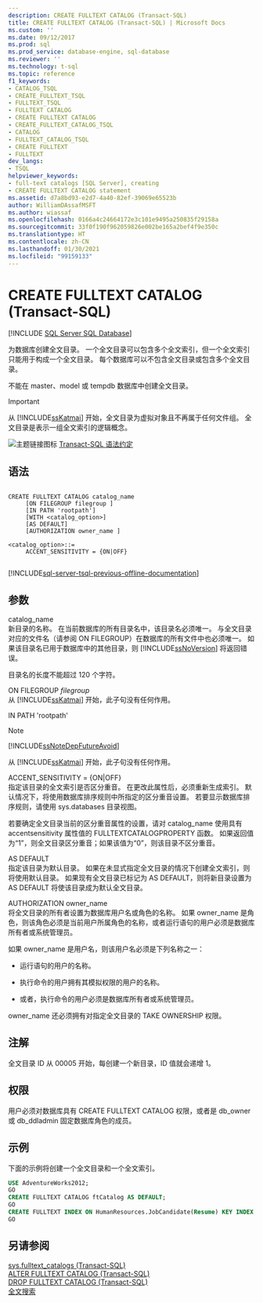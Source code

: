 ```yaml
---
description: CREATE FULLTEXT CATALOG (Transact-SQL)
title: CREATE FULLTEXT CATALOG (Transact-SQL) | Microsoft Docs
ms.custom: ''
ms.date: 09/12/2017
ms.prod: sql
ms.prod_service: database-engine, sql-database
ms.reviewer: ''
ms.technology: t-sql
ms.topic: reference
f1_keywords:
- CATALOG_TSQL
- CREATE_FULLTEXT_TSQL
- FULLTEXT_TSQL
- FULLTEXT CATALOG
- CREATE FULLTEXT CATALOG
- CREATE_FULLTEXT_CATALOG_TSQL
- CATALOG
- FULLTEXT_CATALOG_TSQL
- CREATE FULLTEXT
- FULLTEXT
dev_langs:
- TSQL
helpviewer_keywords:
- full-text catalogs [SQL Server], creating
- CREATE FULLTEXT CATALOG statement
ms.assetid: d7a8bd93-e2d7-4a40-82ef-39069e65523b
author: WilliamDAssafMSFT
ms.author: wiassaf
ms.openlocfilehash: 0166a4c24664172e3c101e9495a250835f29158a
ms.sourcegitcommit: 33f0f190f962059826e002be165a2bef4f9e350c
ms.translationtype: HT
ms.contentlocale: zh-CN
ms.lasthandoff: 01/30/2021
ms.locfileid: "99159133"
---
```

# <a name="create-fulltext-catalog-transact-sql"></a>CREATE FULLTEXT CATALOG (Transact-SQL)
[!INCLUDE [SQL Server SQL Database](../../includes/applies-to-version/sql-asdb.md)]

  为数据库创建全文目录。 一个全文目录可以包含多个全文索引，但一个全文索引只能用于构成一个全文目录。 每个数据库可以不包含全文目录或包含多个全文目录。  
  
 不能在 master、model 或 tempdb 数据库中创建全文目录。  
  
> [!IMPORTANT]  
>  从 [!INCLUDE[ssKatmai](../../includes/sskatmai-md.md)] 开始，全文目录为虚拟对象且不再属于任何文件组。 全文目录是表示一组全文索引的逻辑概念。  
  
 ![主题链接图标](../../database-engine/configure-windows/media/topic-link.gif "“主题链接”图标") [Transact-SQL 语法约定](../../t-sql/language-elements/transact-sql-syntax-conventions-transact-sql.md)  
  
## <a name="syntax"></a>语法  
  
```syntaxsql
  
CREATE FULLTEXT CATALOG catalog_name  
     [ON FILEGROUP filegroup ]  
     [IN PATH 'rootpath']  
     [WITH <catalog_option>]  
     [AS DEFAULT]  
     [AUTHORIZATION owner_name ]  
  
<catalog_option>::=  
     ACCENT_SENSITIVITY = {ON|OFF}  
  
```  
  
[!INCLUDE[sql-server-tsql-previous-offline-documentation](../../includes/sql-server-tsql-previous-offline-documentation.md)]

## <a name="arguments"></a>参数
 catalog_name  
 新目录的名称。 在当前数据库的所有目录名中，该目录名必须唯一。 与全文目录对应的文件名（请参阅 ON FILEGROUP）在数据库的所有文件中也必须唯一。 如果该目录名已用于数据库中的其他目录，则 [!INCLUDE[ssNoVersion](../../includes/ssnoversion-md.md)] 将返回错误。  
  
 目录名的长度不能超过 120 个字符。  
  
 ON FILEGROUP *filegroup*  
 从 [!INCLUDE[ssKatmai](../../includes/sskatmai-md.md)] 开始，此子句没有任何作用。  
  
 IN PATH 'rootpath'  
 > [!NOTE]  
>  [!INCLUDE[ssNoteDepFutureAvoid](../../includes/ssnotedepfutureavoid-md.md)]  
  
 从 [!INCLUDE[ssKatmai](../../includes/sskatmai-md.md)] 开始，此子句没有任何作用。  
  
 ACCENT_SENSITIVITY = {ON|OFF}  
 指定该目录的全文索引是否区分重音。 在更改此属性后，必须重新生成索引。 默认情况下，将使用数据库排序规则中所指定的区分重音设置。 若要显示数据库排序规则，请使用 sys.databases 目录视图。  
  
 若要确定全文目录当前的区分重音属性的设置，请对 catalog_name 使用具有 accentsensitivity 属性值的 FULLTEXTCATALOGPROPERTY 函数。 如果返回值为“1”，则全文目录区分重音；如果该值为“0”，则该目录不区分重音。  
  
 AS DEFAULT  
 指定该目录为默认目录。 如果在未显式指定全文目录的情况下创建全文索引，则将使用默认目录。 如果现有全文目录已标记为 AS DEFAULT，则将新目录设置为 AS DEFAULT 将使该目录成为默认全文目录。  
  
 AUTHORIZATION owner_name   
 将全文目录的所有者设置为数据库用户名或角色的名称。 如果 owner_name 是角色，则该角色必须是当前用户所属角色的名称，或者运行语句的用户必须是数据库所有者或系统管理员。  
  
 如果 owner_name 是用户名，则该用户名必须是下列名称之一：  
  
-   运行语句的用户的名称。  
  
-   执行命令的用户拥有其模拟权限的用户的名称。  
  
-   或者，执行命令的用户必须是数据库所有者或系统管理员。  
  
 owner_name 还必须拥有对指定全文目录的 TAKE OWNERSHIP 权限。  
  
## <a name="remarks"></a>注解  
 全文目录 ID 从 00005 开始，每创建一个新目录，ID 值就会递增 1。  
  
## <a name="permissions"></a>权限  
 用户必须对数据库具有 CREATE FULLTEXT CATALOG 权限，或者是 db_owner 或 db_ddladmin 固定数据库角色的成员。  
  
## <a name="examples"></a>示例  
 下面的示例将创建一个全文目录和一个全文索引。  
  
```sql  
USE AdventureWorks2012;  
GO  
CREATE FULLTEXT CATALOG ftCatalog AS DEFAULT;  
GO  
CREATE FULLTEXT INDEX ON HumanResources.JobCandidate(Resume) KEY INDEX PK_JobCandidate_JobCandidateID;  
GO  
```  
  
## <a name="see-also"></a>另请参阅  
 [sys.fulltext_catalogs (Transact-SQL)](../../relational-databases/system-catalog-views/sys-fulltext-catalogs-transact-sql.md)   
 [ALTER FULLTEXT CATALOG (Transact-SQL)](../../t-sql/statements/alter-fulltext-catalog-transact-sql.md)   
 [DROP FULLTEXT CATALOG (Transact-SQL)](../../t-sql/statements/drop-fulltext-catalog-transact-sql.md)   
 [全文搜索](../../relational-databases/search/full-text-search.md)   
 
  
  
